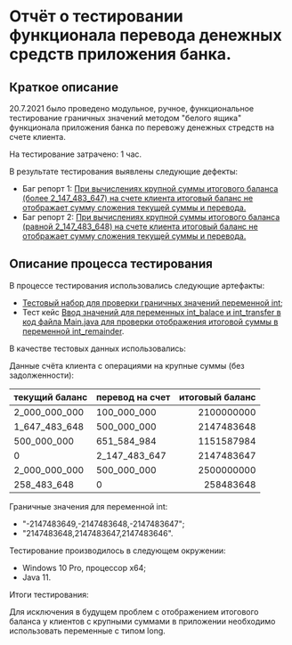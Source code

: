 # Отчёт о тестировании функционала перевода денежных средств приложения банка.

## Краткое описание

20.7.2021 было проведено модульное, ручное, функциональное тестирование граничных значений методом "белого ящика" функционала приложения банка по перевожу денежных стредств на счете клиента.

На тестирование затрачено: 1 час.

В результате тестирования выявлены следующие дефекты:
* Баг репорт 1: [При вычислениях крупной суммы итогового баланса (более 2_147_483_647) на счете клиента итоговый баланс не отображает сумму сложения текущей суммы и перевода.](https://github.com/DinaFatkh/javalesson2.1/issues/2#issue-952285077)
* Баг репорт 2: [При вычислениях крупной суммы итогового баланса (равной 2_147_483_648) на счете клиента итоговый баланс не отображает сумму сложения текущей суммы и перевода.](https://github.com/DinaFatkh/javalesson2.1/issues/3#issue-952288090)


## Описание процесса тестирования

В процессе тестирования использовались следующие артефакты:
* [Тестовый набор для проверки граничных значений переменной int](https://github.com/DinaFatkh/javalesson2.1/blob/master/Testset.md);
* Тест кейс [Ввод значений для переменных int_balace и int_transfer в код файла Main.java для проверки отображения итоговой суммы в переменной int_remainder](https://github.com/DinaFatkh/javalesson2.1/blob/master/Testcase.md).

В качестве тестовых данных использовались:

Данные счёта клиента с операциями на крупные суммы (без задолженности):

| текущий баланс | перевод на счет | итоговый баланс |
| :------------- | --------------- | ---------------:|
| 2_000_000_000  | 100_000_000     | 2100000000      | 
| 1_647_483_648  | 500_000_000     | 2147483648      |
| 500_000_000    | 651_584_984     | 1151587984      |
| 0              | 2_147_483_647   | 2147483647      |
| 2_000_000_000  | 500_000_000     | 2500000000      |
| 258_483_648    | 0               | 258483648       |

Граничные значения для переменной int:
* "-2147483649,-2147483648,-2147483647";
* "2147483648,2147483647,2147483646".

Тестирование производилось в следующем окружении:
* Windows 10 Pro, процессор x64;
* Java 11.

Итоги тестирования:

Для исключения в будущем проблем с отображением итогового баланса у клиентов с крупными суммами в приложении необходимо использовать переменные с типом long.
